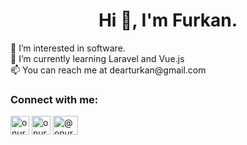 <h1 align="center">Hi 👋, I'm Furkan.</h1>
👀 I’m interested in software. <br>
🌱 I’m currently learning Laravel and Vue.js  <br>
📫 You can reach me at dearturkan@gmail.com  <br>

<h3 align="left">Connect with me:</h3>
<p align="left">
<a href="https://linkedin.com/in/fturkan" target="_blank"><img align="center" src="https://velanovascular.com/wp-content/uploads/2020/06/LinkedIn.png" alt="onurbolukbas" height="30" width="30" /></a>
<a href="https://instagram.com/furkan.turkan" target="_blank"><img align="center" src="https://upload.wikimedia.org/wikipedia/commons/thumb/e/e7/Instagram_logo_2016.svg/1200px-Instagram_logo_2016.svg.png" alt="onurbolukbas" height="30" width="30" /></a>
<a href="https://medium.com/@fturkan" target="_blank"><img align="center" src="https://cdn.jsdelivr.net/npm/simple-icons@3.0.1/icons/medium.svg" alt="@onurbolukbas" height="30" width="40" /></a>
</p>

